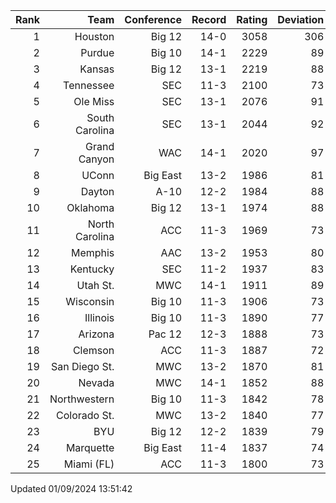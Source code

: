 | Rank  | Team                 | Conference           | Record   | Rating | Deviation |
| ---:  | ---:                 | ---:                 | ---:     | ---:   | ---:      |
| 1     | Houston              | Big 12               | 14-0     | 3058   | 306       |
| 2     | Purdue               | Big 10               | 14-1     | 2229   | 89        |
| 3     | Kansas               | Big 12               | 13-1     | 2219   | 88        |
| 4     | Tennessee            | SEC                  | 11-3     | 2100   | 73        |
| 5     | Ole Miss             | SEC                  | 13-1     | 2076   | 91        |
| 6     | South Carolina       | SEC                  | 13-1     | 2044   | 92        |
| 7     | Grand Canyon         | WAC                  | 14-1     | 2020   | 97        |
| 8     | UConn                | Big East             | 13-2     | 1986   | 81        |
| 9     | Dayton               | A-10                 | 12-2     | 1984   | 88        |
| 10    | Oklahoma             | Big 12               | 13-1     | 1974   | 88        |
| 11    | North Carolina       | ACC                  | 11-3     | 1969   | 73        |
| 12    | Memphis              | AAC                  | 13-2     | 1953   | 80        |
| 13    | Kentucky             | SEC                  | 11-2     | 1937   | 83        |
| 14    | Utah St.             | MWC                  | 14-1     | 1911   | 89        |
| 15    | Wisconsin            | Big 10               | 11-3     | 1906   | 73        |
| 16    | Illinois             | Big 10               | 11-3     | 1890   | 77        |
| 17    | Arizona              | Pac 12               | 12-3     | 1888   | 73        |
| 18    | Clemson              | ACC                  | 11-3     | 1887   | 72        |
| 19    | San Diego St.        | MWC                  | 13-2     | 1870   | 81        |
| 20    | Nevada               | MWC                  | 14-1     | 1852   | 88        |
| 21    | Northwestern         | Big 10               | 11-3     | 1842   | 78        |
| 22    | Colorado St.         | MWC                  | 13-2     | 1840   | 77        |
| 23    | BYU                  | Big 12               | 12-2     | 1839   | 79        |
| 24    | Marquette            | Big East             | 11-4     | 1837   | 74        |
| 25    | Miami (FL)           | ACC                  | 11-3     | 1800   | 73        |

Updated 01/09/2024 13:51:42
